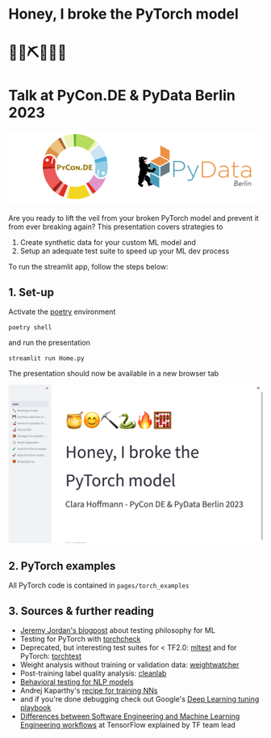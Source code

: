 # Honey, I broke the PyTorch model
# 🍯😊⛏️🐍🔥🧮
# Talk at PyCon.DE & PyData Berlin 2023

![alt text](pages/images/pycon_pydata_logo.png)

Are you ready to lift the veil from your broken PyTorch model and prevent it from
ever breaking again?
This presentation covers strategies to
1. Create synthetic data for your custom ML model and
2. Setup an adequate test suite to speed up your ML dev process

To run the streamlit app, follow the steps below:
## 1. Set-up

Activate the [poetry](https://python-poetry.org/docs/managing-environments/) environment
```
poetry shell
```

and run the presentation

```
streamlit run Home.py
```

The presentation should now be available in a new browser tab

![alt text](pages/images/streamlit_frontpage.png)


## 2. PyTorch examples
All PyTorch code is contained in ```pages/torch_examples```


## 3. Sources & further reading

- [Jeremy Jordan's blogpost](https://www.jeremyjordan.me/testing-ml/) about testing philosophy for ML
- Testing for PyTorch with [torchcheck](https://github.com/pengyan510/torcheck)
- Deprecated, but interesting test suites for < TF2.0: [mltest](https://github.com/Thenerdstation/mltest) and for PyTorch: [torchtest](https://github.com/suriyadeepan/torchtest)
- Weight analysis without training or validation data: [weightwatcher](https://github.com/CalculatedContent/WeightWatcher)
- Post-training label quality analysis: [cleanlab](https://github.com/cleanlab/cleanlab)
- [Behavioral testing for NLP models](https://aclanthology.org/2020.acl-main.442/)
- Andrej Kaparthy's [recipe for training NNs](http://karpathy.github.io/2019/04/25/recipe/)
- and if you're done debugging check out Google's [Deep Learning tuning playbook](https://github.com/google-research/tuning_playbook)
- [Differences between Software Engineering and Machine Learning Engineering workflows](https://www.youtube.com/watch?v=7SdrrHpu8_o&t=440s) at TensorFlow explained by TF team lead
